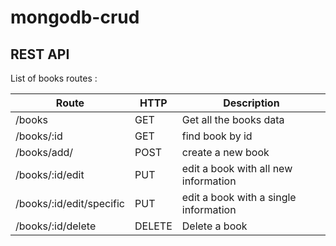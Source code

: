 # mongodb-crud

## REST API


List of books routes :

|Route|HTTP|Description|
|-----|----|-----------|
|/books|GET|Get all the books data|
|/books/:id|GET|find book by id|
|/books/add/|POST|create a new book|
|/books/:id/edit|PUT|edit a book with all new information|
|/books/:id/edit/specific|PUT|edit a book with a single information|
|/books/:id/delete|DELETE|Delete a book|

